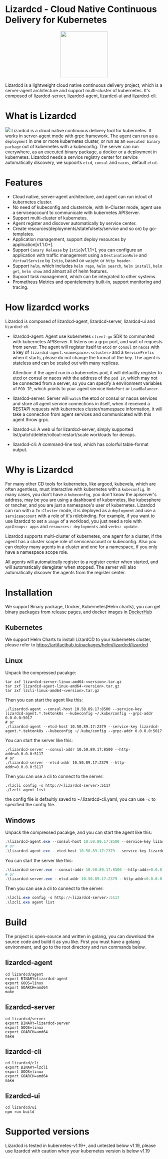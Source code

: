 # Lizardcd - Cloud Native Continuous Delivery for Kubernetes
<p align="center">
<img align="center" width="150px" src="https://project-1255547500.cos.ap-beijing.myqcloud.com/lizardcd%2Flizardcd-logo.jpg">
</p>

Lizardcd is a lightweight cloud native continuous delivery project, which is a server-agent architecture and support multi-cluster of kubernetes. It's composed of lizardcd-server, lizardcd-agent, lizardcd-ui and lizardcd-cli.

# What is Lizardcd
![](https://project-1255547500.cos.ap-beijing.myqcloud.com/lizardcd%2Flizardcd%E6%9E%B6%E6%9E%84%E5%9B%BE.png)
Lizardcd is a cloud native continuous delivery tool for kubernetes. It works in server-agent mode with grpc framework. The agent can run as a `deployment` in one or more kubernetes cluster, or run as an `executed binary package` out of kubernetes with a kubeconfig. The server can run everywhere, as an executed binary package, a docker or a deployment in kubernetes. Lizardcd needs a service registry center for service automatically discovery, we supoorts `etcd`, `consul` and `nacos`, default `etcd`.

# Features
- Cloud native, server-agent architecture, and agent can run in/out of kubernetes cluster.
- No need of kubeconfig and clusterrole, with In-Cluster mode, agent use a serviceaccount to communicate with kubernetes APIServer.
- Support multi-cluster of kubernetes.
- Agent register and discover automatically by service center.
- Create resources(deployments/statefulsets/service and so on) by go-templates.
- Application management, support deploy resources by application[v1.1.0+]. 
- Support `Canary Release` by `Istio`[v1.1.1+], you can configure an application with traffic management using a `DestinationRule` and `VirtualService` by `Istio`, based on `weight` or `http header`.
- Support `helm`, which includes `helm repo`, `helm search`, `helm install`, `helm get`, `helm show` and almost all of helm features.
- Supoort task management, which can be integrated to other systems.
- Prometheus Metrics and opentelemetry built-in, support monitoring and tracing.

# How lizardcd works
Lizardcd is composed of lizardcd-agent, lizardcd-server, lizardcd-ui and lizardcd-cli.

- lizardcd-agent: Agent use kubernetes `client-go` SDK to communited with kubernetes APIServer. It listens on a grpc port, and wait of requests from server. The agent will register itself to `etcd` or `consul` or `nacos` with a key of `lizardcd-agent.<namespace>.<cluster>` and a `ServicePrefix` when it starts, please do not change the format of the key. The agent is stateless and can be scaled out with many replicas.

  Attention: if the agent run in a kubernetes pod, it will defaultly register to etcd or consul or nacos with the address of the `pod IP`, which may not be connected from a server, so you can specify a environment variables of `POD_IP`, which points to your agent service `NodePort` or `LoadBalancer`.

- lizardcd-server: Server will `watch` the etcd or consul or nacos services and store all agent service connections in itself, when it received a RESTAPI requests with kubernetes cluster/namespace information, it will take a connection from agent services and communicated with this agent throw grpc.

- lizardcd-ui: A web ui for lizardcd-server, simply supported list/patch/delete/rollout-restart/scale workloads for devops.

- lizardcd-cli: A command-line tool, which has colorful table-format output.

# Why is Lizardcd
For many other CD tools for kubernetes, like argocd, kubevela, which are often agentless, must interactive with kubernetes with a `kubeconfig`. In many cases, you don't have a `kubeconfig`, you don't know the apiserver's address, may be you are using a dashboard of kubernetes, like kubesphere or rancher, and you are just a namespace's user of kubernetes. Lizardcd can run with a `In-Cluster` mode, it is deployed as a `deployment` and use a `serviceaccount` with a role of it's rolebinding. For example, if you want to use lizardcd to set a `image` of a workload, you just need a role with `apiGroups: apps` and `resources: deployments` and `verbs: update`.

Lizardcd supports multi-cluster of kubernetes, one agent for a cluster, if the agent has a cluster scope role of serviceaccount or kubeconfig. Also you can deploy many agents in a cluster and one for a namespace, if you only have a namespace scope role. 

All agents will automatically register to a register center when started, and will automatically deregister when stopped. The server will also automatically discover the agents from the register center.

# Installation
We support Binary package, Docker, Kubernetes(Helm charts), you can get binary packages from release pages, and docker images in [DockerHub](https://hub.docker.com/)

## Kubernetes
We support Helm Charts to install LizardCD to your kubernetes cluster, please refer to https://artifacthub.io/packages/helm/lizardcd/lizardcd

## Linux
Unpack the compressed pacakge:
```shell
tar zxf lizardcd-server-linux-amd64-<version>.tar.gz
tar zxf lizardcd-agent-linux-amd64-<version>.tar.gz
tar zxf lzcli-linux-amd64-<version>.tar.gz
```

Then you can start the agent like this:
```shell
./lizardcd-agent --consul-host 10.50.89.17:8500 --service-key lizardcd-agent.*.tektonk8s --kubeconfig ~/.kube/config --grpc-addr 0.0.0.0:5017
# or
./lizardcd-agent --etcd-host 10.50.89.17:2379 --service-key lizardcd-agent.*.tektonk8s --kubeconfig ~/.kube/config --grpc-addr 0.0.0.0:5017
```

You can start the server like this:
```shell
./lizardcd-server --consul-addr 10.50.89.17:8500 --http-addr=0.0.0.0:5117
# or 
./lizardcd-server --etcd-addr 10.50.89.17:2379 --http-addr=0.0.0.0:5117
```

Then you can use a cli to connect to the server:
```shell
./lzcli config -s http://<lizardcd-server>:5117
./lzcli agent list
```
the config file is defaultly saved to ~/.lizardcd-cli.yaml, you can use `-c` to specified the config file.

## Windows
Unpack the compressed pacakge, and you can start the agent like this:
```powershell
.\lizardcd-agent.exe --consul-host 10.50.89.17:8500 --service-key lizardcd-agent.*.tektonk8s --kubeconfig <path-to-your>\config --grpc-addr 0.0.0.0:5017
# or
.\lizardcd-agent.exe --etcd-host 10.50.89.17:2379 --service-key lizardcd-agent.*.tektonk8s --kubeconfig <path-to-your>\config --grpc-addr 0.0.0.0:5017
```

You can start the server like this:
```powershell
.\lizardcd-server.exe --consul-addr 10.50.89.17:8500 --http-addr=0.0.0.0:5117
# or
.\lizardcd-server.exe --etcd-addr 10.50.89.17:2379 --http-addr=0.0.0.0:5117
```

Then you can use a cli to connect to the server:
```powershell
.\lzcli.exe config -s http://<lizardcd-server>:5117
.\lzcli.exe agent list
```

# Build
The project is open-source and written in golang, you can download the source code and build it as you like. First you must have a golang environment, and go to the root directory and run commands below.

## lizardcd-agent
```shell
cd lizardcd/agent
export BINARY=lizardcd-agent
export GOOS=linux
export GOARCH=amd64
make
```

## lizardcd-server
```shell
cd lizardcd/server
export BINARY=lizardcd-server
export GOOS=linux
export GOARCH=amd64
make
```

## lizardcd-cli
```shell
cd lizardcd/cli
export BINARY=lzcli
export GOOS=linux
export GOARCH=amd64
make
```

## lizardcd-ui
```shell
cd lizardcd/ui
npm run build
```

# Supported versions
Lizardcd is tested in kubernetes-v1.19+, and untested below v1.19, please use lizardcd with caution when your kubernetes version is below v1.19